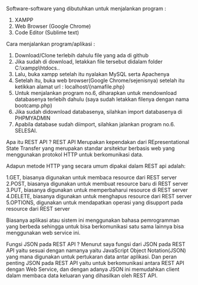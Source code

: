 Software-software yang dibutuhkan untuk menjalankan program :
  1. XAMPP
  2. Web Browser (Google Chrome)
  3. Code Editor (Sublime text)
  
 Cara menjalankan program/aplikasi :
  1. Download/Clone terlebih dahulu file yang ada di github
  2. Jika sudah di download, letakkan file tersebut didalam folder C:\xampp\htdocs\..
  3. Lalu, buka xampp setelah itu nyalakan MySQL serta Apachenya
  4. Setelah itu, buka web browser(Google Chrome/sejenisnya) setelah itu ketikkan alamat url : localhost/{namafile.php}
  5. Untuk menjalankan program no.6, diharapkan untuk mendownload databasenya terlebih dahulu (saya sudah letakkan filenya dengan nama    
     bootcamp.php)
  6. Jika sudah didownload databasenya, silahkan import databasenya di PHPMYADMIN
  7. Apabila database sudah diimport, silahkan jalankan program no.6.
 SELESAI.
 
 Apa itu REST API ?
    REST API Merupakan kependakan dari REpresentational State Transfer yang merupakan standar arsitektur berbasis web yang menggunakan protokol HTTP untuk berkomunikasi data.
    
Adapun metode HTTP yang secara umum dipakai dalam REST api adalah:
  
  1.GET, biasanya digunakan untuk membaca resource dari  REST server
  2.POST, biasanya digunakan untuk membuat resource baru di REST server
  3.PUT, biasanya digunakan untuk memperbaharui resource di REST server
  4.DELETE, biasanya digunakan untuk menghapus resource dari REST server
  5.OPTIONS, digunakan untuk mendapatkan operasi yang disupport pada resource dari REST server
  
  Biasanya aplikasi atau sistem ini menggunakan bahasa pemrogramman yang berbeda sehingga untuk bisa berkomunikasi satu sama lainnya bisa menggunakan web service ini.
  
 Fungsi JSON pada REST API ?
    Menurut saya fungsi dari JSON pada REST API yaitu sesuai dengan namanya yaitu JavaScript Object Notation(JSON) yang mana digunakan untuk pertukaran data antar aplikasi.
Dan peran penting JSON pada REST API yaitu untuk berkomunikasi antara REST API dengan Web Service, dan dengan adanya JSON ini memudahkan client dalam membaca data keluaran yang dihasilkan oleh REST API.
